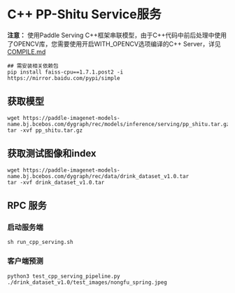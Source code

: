 # C++ PP-Shitu Service服务

**注意：** 使用Paddle Serving C++框架串联模型，由于C++代码中前后处理中使用了OPENCV库，您需要使用开启WITH_OPENCV选项编译的C++ Server，详见[COMPILE.md](../../../../doc/Compile_CN.md)

```
## 需安装相关依赖包
pip install faiss-cpu==1.7.1.post2 -i https://mirror.baidu.com/pypi/simple
```

## 获取模型
```
wget https://paddle-imagenet-models-name.bj.bcebos.com/dygraph/rec/models/inference/serving/pp_shitu.tar.gz
tar -xvf pp_shitu.tar.gz
```

## 获取测试图像和index
```
wget https://paddle-imagenet-models-name.bj.bcebos.com/dygraph/rec/data/drink_dataset_v1.0.tar
tar -xvf drink_dataset_v1.0.tar
```

## RPC 服务
### 启动服务端
```
sh run_cpp_serving.sh
```

### 客户端预测
```
python3 test_cpp_serving_pipeline.py ./drink_dataset_v1.0/test_images/nongfu_spring.jpeg
```
